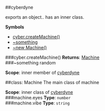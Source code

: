 <a name="module_cyberdyne"></a>
##cyberdyne

exports an object.. has an inner class.

  
**Symbols**  
  * [cyber.createMachine()](#module_cyberdyne.createMachine)
  * [\~something](#module_cyberdyne.something)
  * [\~new Machine()](#module_cyberdyne.Machine)

<a name="module_cyberdyne.createMachine"></a>
###cyber.createMachine()
**Returns**: [Machine](#module_cyberdyne.Machine)  
<a name="module_cyberdyne.something"></a>
###\~something
random

**Scope**: inner member of [cyberdyne](#module_cyberdyne)  
  
<a name="module_cyberdyne.Machine"></a>

##class: Machine
The main class of machine

**Scope**: inner class of [cyberdyne](#module_cyberdyne)  
<a name="module_cyberdyne.Machine#eyes"></a>
###machine.eyes
**Type**: `number`  
<a name="module_cyberdyne.Machine#vibe"></a>
###machine.vibe
**Type**: `string`  
